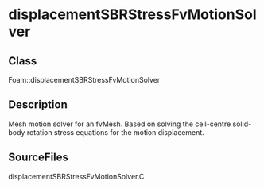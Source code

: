 # displacementSBRStressFvMotionSolver 
## Class
Foam::displacementSBRStressFvMotionSolver

## Description
Mesh motion solver for an fvMesh.  Based on solving the cell-centre
solid-body rotation stress equations for the motion displacement.

## SourceFiles
displacementSBRStressFvMotionSolver.C

